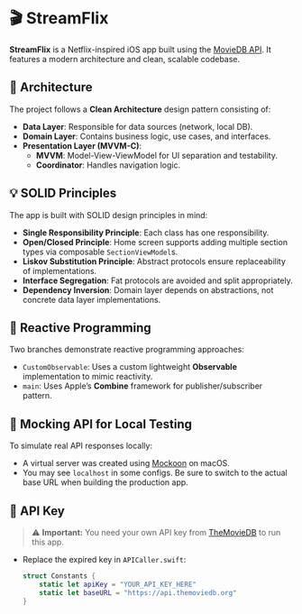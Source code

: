# 🎬 StreamFlix

**StreamFlix** is a Netflix-inspired iOS app built using the [MovieDB API](https://www.themoviedb.org/documentation/api). It features a modern architecture and clean, scalable codebase.

## 🧩 Architecture

The project follows a **Clean Architecture** design pattern consisting of:

- **Data Layer**: Responsible for data sources (network, local DB).
- **Domain Layer**: Contains business logic, use cases, and interfaces.
- **Presentation Layer (MVVM-C)**:
  - **MVVM**: Model-View-ViewModel for UI separation and testability.
  - **Coordinator**: Handles navigation logic.

## 💡 SOLID Principles

The app is built with SOLID design principles in mind:

- **Single Responsibility Principle**: Each class has one responsibility.
- **Open/Closed Principle**: Home screen supports adding multiple section types via composable `SectionViewModel`s.
- **Liskov Substitution Principle**: Abstract protocols ensure replaceability of implementations.
- **Interface Segregation**: Fat protocols are avoided and split appropriately.
- **Dependency Inversion**: Domain layer depends on abstractions, not concrete data layer implementations.

## 🔁 Reactive Programming

Two branches demonstrate reactive programming approaches:

- `CustomObservable`: Uses a custom lightweight **Observable** implementation to mimic reactivity.
- `main`: Uses Apple’s **Combine** framework for publisher/subscriber pattern.

## 🧪 Mocking API for Local Testing

To simulate real API responses locally:

- A virtual server was created using [Mockoon](https://mockoon.com/) on macOS.
- You may see `localhost` in some configs. Be sure to switch to the actual base URL when building the production app.

## 🔑 API Key

> ⚠️ **Important:** You need your own API key from [TheMovieDB](https://www.themoviedb.org/documentation/api) to run this app.

- Replace the expired key in `APICaller.swift`:
  ```swift
  struct Constants {
      static let apiKey = "YOUR_API_KEY_HERE"
      static let baseURL = "https://api.themoviedb.org"
  }
